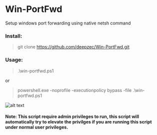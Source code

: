 # Win-PortFwd
Setup windows port forwarding using native netsh command

### Install:
> git clone https://github.com/deepzec/Win-PortFwd.git


### Usage:
>  .\win-portfwd.ps1

or 

> powershell.exe -noprofile -executionpolicy bypass -file .\win-portfwd.ps1

![alt text](https://github.com/deepzec/Win-PortFwd/blob/master/win-portfwd.PNG "Win-Portfwd")


#### Note: This script require admin privileges to run, this script will automatically try to elevate the privilges if you are running this script under normal user privileges.

